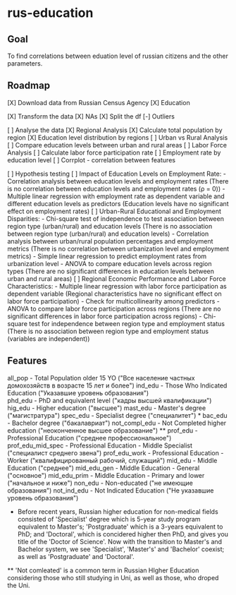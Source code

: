 # rus-education

## Goal

To find correlations between eduation level of russian citizens and the other parameters.

##  Roadmap

[X] Download data from Russian Census Agency
	[X] Education

[X] Transform the data
	[X] NAs
	[X] Split the df
	[-] Outliers

[ ] Analyse the data
	[X] Regional Analysis
		[X] Calculate total population by region
		[X] Education level distribution by regions
	[ ] Urban vs Rural Analysis
		[ ] Compare education levels between urban and rural areas
	[ ] Labor Force Analysis
		[ ] Calculate labor force participation rate
		[ ] Employment rate by education level
	[ ] Corrplot - correlation between features

[ ] Hypothesis testing
	[ ] Impact of Education Levels on Employment Rate:
		- Correlation analysis between education levels and employment rates (There is no correlation between education levels and employment rates (ρ = 0))
		- Multiple linear regression with employment rate as dependent variable and different education levels as predictors (Education levels have no significant effect on employment rates)
	[ ] Urban-Rural Educational and Employment Disparities:
		- Chi-square test of independence to test association between region type (urban/rural) and education levels (There is no association between region type (urban/rural) and education levels)
		- Correlation analysis between urban/rural population percentages and employment metrics (There is no correlation between urbanization level and employment metrics)
		- Simple linear regression to predict employment rates from urbanization level 
		- ANOVA to compare education levels across region types (There are no significant differences in education levels between urban and rural areas)
	[ ] Regional Economic Performance and Labor Force Characteristics:
		- Multiple linear regression with labor force participation as dependent variable (Regional characteristics have no significant effect on labor force participation)
		- Check for multicollinearity among predictors
		- ANOVA to compare labor force participation across regions (There are no significant differences in labor force participation across regions)
		- Chi-square test for independence between region type and employment status (There is no association between region type and employment status (variables are independent))
 


## Features

all_pop	- Total Population older 15 YO ("Все население частных домохозяйств в возрасте 15 лет и более") 
ind_edu - Those Who Indicated Education ("Указавшие уровень образования")	
phd_edu	- PhD and equivalent level ("кадры высшей квалификации")
hig_edu	- Higher education ("высшее")
mast_edu - Master's degree ("магистратура")
spec_edu - Specialist degree ("специалитет") *
bac_edu	- Bachelor degree ("бакалавриат")
not_compl_edu - Not Completed higher education ("неоконченное высшее образование") **
prof_edu - Professional Education ("среднее профессиональное")	
prof_edu_mid_spec - Professional Education - Middle Specialist ("специалист среднего звена")
prof_edu_work - Professional Education - Worker ("квалифицированный рабочий, служащий")
mid_edu - Middle Education ("среднее")
mid_edu_gen - Middle Education - General ("основное")
mid_edu_prim - Middle Education - Primary and lower ("начальное и ниже")
non_edu	- Non-educated ("не имеющие образования")
not_ind_edu - Not Indicated Education ("Не указавшие уровень образования")


* Before recent years, Russian higher education for non-medical fields consisted of 'Specialist' degree which is 5-year study program equivalent to Master's; 'Postgraduate' which is a 3-years equivalent to PhD; and 'Doctoral', which is concidered higher then PhD, and gives you title of the 'Doctor of Science'. Now with the transition to Master's and Bachelor system, we see 'Specialist', 'Master's' and 'Bachelor' coexist; as well as 'Postgraduate' and 'Doctoral'.

** 'Not comleated' is a common term in Russian HIgher Education considering those who still studying in Uni, as well as those, who droped the Uni.